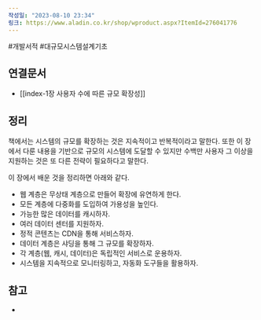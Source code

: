 ```yaml
---
작성일: "2023-08-10 23:34"
링크: https://www.aladin.co.kr/shop/wproduct.aspx?ItemId=276041776
---
```

#개발서적 #대규모시스템설계기초
## 연결문서
- [[index-1장 사용자 수에 따른 규모 확장성]]

## 정리
책에서는 시스템의 규모를 확장하는 것은 지속적이고 반복적이라고 말한다.  또한 이 장에서 다룬 내용을 기반으로 규모의 시스템에 도달할 수 있지만 수백만 사용자 그 이상을 지원하는 것은 또 다른 전략이 필요하다고 말한다.

이 장에서 배운 것을 정리하면 아래와 같다.
- 웹 계층은 무상태 계층으로 만들어 확장에 유연하게 한다.
- 모든 계층에 다중화를 도입하여 가용성을 높인다.
- 가능한 많은  데이터를 캐시하자.
- 여러 데이터 센터를 지원하자.
- 정적 콘텐츠는 CDN을 통해 서비스하자.
- 데이터 계층은 샤딩을 통해 그 규모를 확장하자.
- 각 계층(웹, 캐시, 데이터)은 독립적인 서비스로 운용하자.
- 시스템을 지속적으로 모니터링하고, 자동화 도구들을 활용하자.

## 참고
- 
